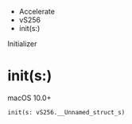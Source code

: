 

- Accelerate
- vS256
-  init(s:) 

Initializer

# init(s:)

macOS 10.0+

``` source
init(s: vS256.__Unnamed_struct_s)
```

